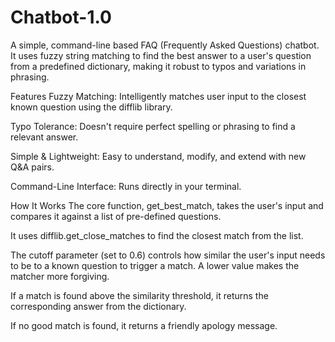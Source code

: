 # Chatbot-1.0
A simple, command-line based FAQ (Frequently Asked Questions) chatbot. It uses fuzzy string matching to find the best answer to a user's question from a predefined dictionary, making it robust to typos and variations in phrasing.

Features
Fuzzy Matching: Intelligently matches user input to the closest known question using the difflib library.

Typo Tolerance: Doesn't require perfect spelling or phrasing to find a relevant answer.

Simple & Lightweight: Easy to understand, modify, and extend with new Q&A pairs.

Command-Line Interface: Runs directly in your terminal.

How It Works
The core function, get_best_match, takes the user's input and compares it against a list of pre-defined questions.

It uses difflib.get_close_matches to find the closest match from the list.

The cutoff parameter (set to 0.6) controls how similar the user's input needs to be to a known question to trigger a match. A lower value makes the matcher more forgiving.

If a match is found above the similarity threshold, it returns the corresponding answer from the dictionary.

If no good match is found, it returns a friendly apology message.